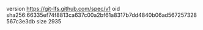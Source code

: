 version https://git-lfs.github.com/spec/v1
oid sha256:66335ef74f8813ca637c00a2bf61a8317b7dd4840b06ad567257328567c3e3db
size 2935

